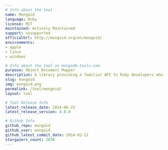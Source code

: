 ```yaml
---
# Info about the tool
name: Mongoid
language: Ruby
license: MIT
maintained: Actively Maintained
support: unsupported
officialUrl: http://mongoid.org/en/mongoid/
environments:
- apple
- linux
- windows

# Info about the tool on mongodb-tools.com
purpose: Object Document Mapper
description: A library providing a familiar API to Ruby developers who have used Active Record or Data Mapper.
slug: mongoid
img: mongoid.png
permalink: /tool/mongoid/
layout: tool

# Tool Release Info
latest_release_date: 2014-06-23
latest_release_version: 4.0.0

# Github Info
github_repo: mongoid
github_user: mongoid
github_latest_commit_date: 2014-02-21
stargazers_count: 2838
---
```


